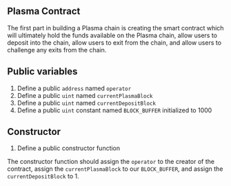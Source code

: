 ## Plasma Contract

The first part in building a Plasma chain is creating the smart contract which will ultimately hold the funds available on the Plasma chain, allow users to deposit into the chain, allow users to exit from the chain, and allow users to challenge any exits from the chain.

## Public variables

1. Define a public `address` named `operator`
2. Define a public `uint` named `currentPlasmaBlock`
3. Define a public `uint` named `currentDepositBlock`
4. Define a public `uint` constant named `BLOCK_BUFFER` initialized to 1000

## Constructor
1. Define a public constructor function

The constructor function should assign the `operator` to the creator of the contract, assign the `currentPlasmaBlock` to our `BLOCK_BUFFER`, and assign the `currentDepositBlock` to 1.

